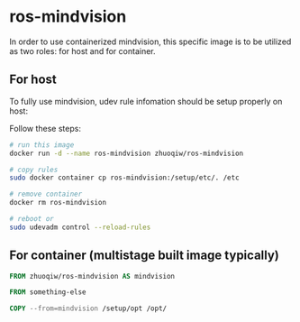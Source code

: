 # ros-mindvision

In order to use containerized mindvision, this specific image is to be utilized as two roles: for host and for container.

## For host

To fully use mindvision, udev rule infomation should be setup properly on host:

Follow these steps:

```bash
# run this image
docker run -d --name ros-mindvision zhuoqiw/ros-mindvision

# copy rules
sudo docker container cp ros-mindvision:/setup/etc/. /etc

# remove container
docker rm ros-mindvision

# reboot or
sudo udevadm control --reload-rules
```

## For container (multistage built image typically)

```Dockerfile
FROM zhuoqiw/ros-mindvision AS mindvision

FROM something-else

COPY --from=mindvision /setup/opt /opt/
```
